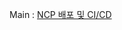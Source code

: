 Main : <a href="https://github.com/jjh319/bitcampSpring/tree/main/SpringNCPMaven"> NCP 배포 및 CI/CD </a>
